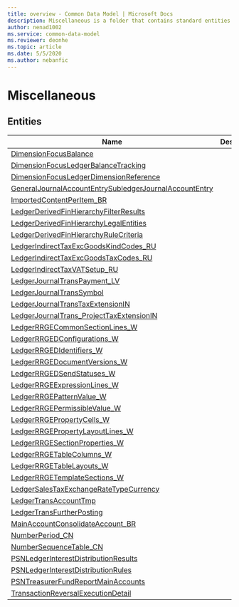 ```yaml
---
title: overview - Common Data Model | Microsoft Docs
description: Miscellaneous is a folder that contains standard entities related to the Common Data Model.
author: nenad1002
ms.service: common-data-model
ms.reviewer: deonhe
ms.topic: article
ms.date: 5/5/2020
ms.author: nebanfic
---
```


# Miscellaneous


## Entities

|Name|Description|
|---|---|
|[DimensionFocusBalance](DimensionFocusBalance.md)||
|[DimensionFocusLedgerBalanceTracking](DimensionFocusLedgerBalanceTracking.md)||
|[DimensionFocusLedgerDimensionReference](DimensionFocusLedgerDimensionReference.md)||
|[GeneralJournalAccountEntrySubledgerJournalAccountEntry](GeneralJournalAccountEntrySubledgerJournalAccountEntry.md)||
|[ImportedContentPerItem_BR](ImportedContentPerItem_BR.md)||
|[LedgerDerivedFinHierarchyFilterResults](LedgerDerivedFinHierarchyFilterResults.md)||
|[LedgerDerivedFinHierarchyLegalEntities](LedgerDerivedFinHierarchyLegalEntities.md)||
|[LedgerDerivedFinHierarchyRuleCriteria](LedgerDerivedFinHierarchyRuleCriteria.md)||
|[LedgerIndirectTaxExcGoodsKindCodes_RU](LedgerIndirectTaxExcGoodsKindCodes_RU.md)||
|[LedgerIndirectTaxExcGoodsTaxCodes_RU](LedgerIndirectTaxExcGoodsTaxCodes_RU.md)||
|[LedgerIndirectTaxVATSetup_RU](LedgerIndirectTaxVATSetup_RU.md)||
|[LedgerJournalTransPayment_LV](LedgerJournalTransPayment_LV.md)||
|[LedgerJournalTransSymbol](LedgerJournalTransSymbol.md)||
|[LedgerJournalTransTaxExtensionIN](LedgerJournalTransTaxExtensionIN.md)||
|[LedgerJournalTrans_ProjectTaxExtensionIN](LedgerJournalTrans_ProjectTaxExtensionIN.md)||
|[LedgerRRGECommonSectionLines_W](LedgerRRGECommonSectionLines_W.md)||
|[LedgerRRGEDConfigurations_W](LedgerRRGEDConfigurations_W.md)||
|[LedgerRRGEDIdentifiers_W](LedgerRRGEDIdentifiers_W.md)||
|[LedgerRRGEDocumentVersions_W](LedgerRRGEDocumentVersions_W.md)||
|[LedgerRRGEDSendStatuses_W](LedgerRRGEDSendStatuses_W.md)||
|[LedgerRRGEExpressionLines_W](LedgerRRGEExpressionLines_W.md)||
|[LedgerRRGEPatternValue_W](LedgerRRGEPatternValue_W.md)||
|[LedgerRRGEPermissibleValue_W](LedgerRRGEPermissibleValue_W.md)||
|[LedgerRRGEPropertyCells_W](LedgerRRGEPropertyCells_W.md)||
|[LedgerRRGEPropertyLayoutLines_W](LedgerRRGEPropertyLayoutLines_W.md)||
|[LedgerRRGESectionProperties_W](LedgerRRGESectionProperties_W.md)||
|[LedgerRRGETableColumns_W](LedgerRRGETableColumns_W.md)||
|[LedgerRRGETableLayouts_W](LedgerRRGETableLayouts_W.md)||
|[LedgerRRGETemplateSections_W](LedgerRRGETemplateSections_W.md)||
|[LedgerSalesTaxExchangeRateTypeCurrency](LedgerSalesTaxExchangeRateTypeCurrency.md)||
|[LedgerTransAccountTmp](LedgerTransAccountTmp.md)||
|[LedgerTransFurtherPosting](LedgerTransFurtherPosting.md)||
|[MainAccountConsolidateAccount_BR](MainAccountConsolidateAccount_BR.md)||
|[NumberPeriod_CN](NumberPeriod_CN.md)||
|[NumberSequenceTable_CN](NumberSequenceTable_CN.md)||
|[PSNLedgerInterestDistributionResults](PSNLedgerInterestDistributionResults.md)||
|[PSNLedgerInterestDistributionRules](PSNLedgerInterestDistributionRules.md)||
|[PSNTreasurerFundReportMainAccounts](PSNTreasurerFundReportMainAccounts.md)||
|[TransactionReversalExecutionDetail](TransactionReversalExecutionDetail.md)||
